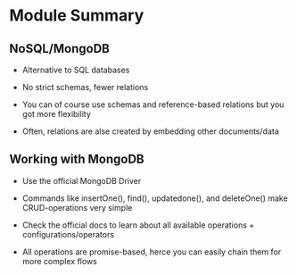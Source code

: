 # Module Summary

## NoSQL/MongoDB

- Alternative to SQL databases

- No strict schemas, fewer relations

- You can of course use schemas and reference-based relations but you got more flexibility

- Often, relations are alse created by embedding other documents/data

## Working with MongoDB

- Use the official MongoDB Driver

- Commands like insertOne(), find(), updatedone(), and deleteOne() make CRUD-operations very simple

- Check the official docs to learn about all available operations + configurations/operators

- All operations are promise-based, herce you can easily chain them for more complex flows
